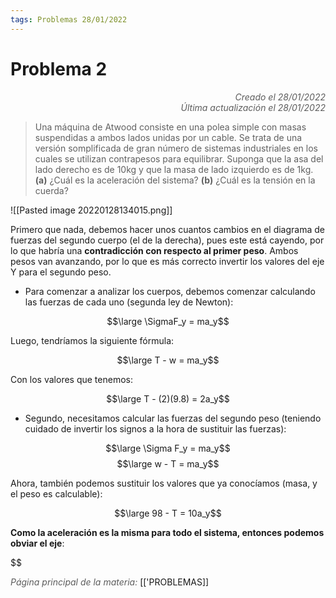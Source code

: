 ```yaml
---
tags: Problemas 28/01/2022
---
```


# Problema 2
<div style="text-align: right; opacity: 0.7; font-style: italic;">Creado el 28/01/2022</div>
<div style="text-align: right; opacity: 0.7; font-style: italic;">Última actualización el 28/01/2022</div>

> Una máquina de Atwood consiste en una polea simple con masas suspendidas a ambos lados unidas por un cable. Se trata de una versión somplificada de gran número de sistemas industriales en los cuales se utilizan contrapesos para equilibrar. Suponga que la asa del lado derecho es de 10kg y que la masa de lado izquierdo es de 1kg. 
   **(a)** ¿Cuál es la aceleración del sistema? 
   **(b)** ¿Cuál es la tensión en la cuerda?

![[Pasted image 20220128134015.png]]

Primero que nada, debemos hacer unos cuantos cambios en el diagrama de fuerzas del segundo cuerpo (el de la derecha), pues este está cayendo, por lo que habría una **contradicción con respecto al primer peso**. Ambos pesos van avanzando, por lo que es más correcto invertir los valores del eje Y para el segundo peso.

- Para comenzar a analizar los cuerpos, debemos comenzar calculando las fuerzas de cada uno (segunda ley de Newton):

$$\large \SigmaF_y = ma_y$$

Luego, tendríamos la siguiente fórmula:

$$\large T - w = ma_y$$

Con los valores que tenemos:

$$\large T - (2)(9.8) = 2a_y$$

- Segundo, necesitamos calcular las fuerzas del segundo peso (teniendo cuidado de invertir los signos a la hora de sustituir las fuerzas):

$$\large \Sigma F_y = ma_y$$
$$\large w - T = ma_y$$

Ahora, también podemos sustituir los valores que ya conocíamos (masa, y el peso es calculable): 

$$\large 98 - T = 10a_y$$

**Como la aceleración es la misma para todo el sistema, entonces podemos obviar el eje**:


$$

<span style="opacity: 0.7; font-style: italic;">Página principal de la materia:</span> [['PROBLEMAS]]